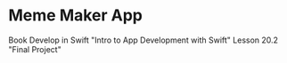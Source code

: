 #  Meme Maker App

Book Develop in Swift "Intro to App Development with Swift" Lesson 20.2 "Final Project"
